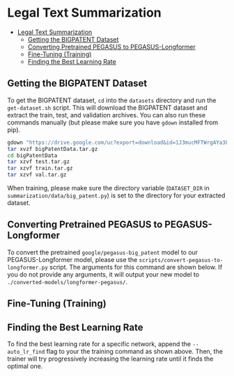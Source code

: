 # Legal Text Summarization

- [Legal Text Summarization](#legal-text-summarization)
  - [Getting the BIGPATENT Dataset](#getting-the-bigpatent-dataset)
  - [Converting Pretrained PEGASUS to PEGASUS-Longformer](#converting-pretrained-pegasus-to-pegasus-longformer)
  - [Fine-Tuning (Training)](#fine-tuning-training)
  - [Finding the Best Learning Rate](#finding-the-best-learning-rate)

## Getting the BIGPATENT Dataset
To get the BIGPATENT dataset, `cd` into the `datasets` directory and run the `get-dataset.sh` script. This will download the BIGPATENT dataset and extract the train, test, and validation archives. You can also run these commands manually (but please make sure you have `gdown` installed from pip).
```bash
gdown "https://drive.google.com/uc?export=download&id=1J3mucMFTWrgAYa3LuBZoLRR3CzzYD3fa"
tar xvzf bigPatentData.tar.gz
cd bigPatentData
tar xzvf test.tar.gz
tar xzvf train.tar.gz
tar xzvf val.tar.gz
```
When training, please make sure the directory variable (`DATASET_DIR` in `summarization/data/big_patent.py`) is set to the directory for your extracted dataset.

## Converting Pretrained PEGASUS to PEGASUS-Longformer
To convert the pretrained `google/pegasus-big_patent` model to our PEGASUS-Longformer model, please use the `scripts/convert-pegasus-to-longformer.py` script. The arguments for this command are shown below. If you do not provide any arguments, it will output your new model to `./converted-models/longformer-pegasus/`.

## Fine-Tuning (Training)

## Finding the Best Learning Rate
To find the best learning rate for a specific network, append the `--auto_lr_find` flag to your the training command as shown above. Then, the trainer will try progressively increasing the learning rate until it finds the optimal one.
